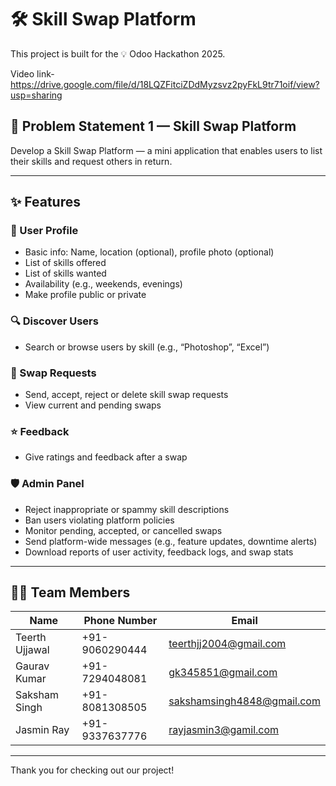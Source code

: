# 🛠️ Skill Swap Platform

This project is built for the 💡 Odoo Hackathon 2025.

Video link- https://drive.google.com/file/d/18LQZFitciZDdMyzsvz2pyFkL9tr71oif/view?usp=sharing

## 📌 Problem Statement 1 — Skill Swap Platform

Develop a Skill Swap Platform — a mini application that enables users to list their skills and request others in return.

---

## ✨ Features

### 👤 User Profile
- Basic info: Name, location (optional), profile photo (optional)
- List of skills offered
- List of skills wanted
- Availability (e.g., weekends, evenings)
- Make profile public or private

### 🔍 Discover Users
- Search or browse users by skill (e.g., “Photoshop”, “Excel”)

### 🔁 Swap Requests
- Send, accept, reject or delete skill swap requests
- View current and pending swaps

### ⭐ Feedback
- Give ratings and feedback after a swap

### 🛡️ Admin Panel
- Reject inappropriate or spammy skill descriptions
- Ban users violating platform policies
- Monitor pending, accepted, or cancelled swaps
- Send platform-wide messages (e.g., feature updates, downtime alerts)
- Download reports of user activity, feedback logs, and swap stats

---


## 👨‍💻 Team Members

| Name           | Phone Number    | Email                           |
|----------------|------------------|----------------------------------|
| Teerth Ujjawal | +91-9060290444   | teerthjj2004@gmail.com           |
| Gaurav Kumar   | +91-7294048081   | gk345851@gmail.com               |
| Saksham Singh  | +91-8081308505   | sakshamsingh4848@gmail.com       |
| Jasmin Ray     | +91-9337637776   | rayjasmin3@gamil.com             |

---

Thank you for checking out our project!
